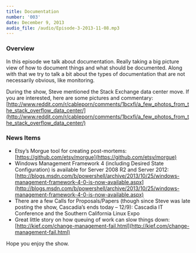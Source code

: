 ```yaml
---
title: Documentation
number: '003'
date: December 9, 2013
audio_file: /audio/Episode-3-2013-11-08.mp3
---
```

### Overview

In this episode we talk about documentation. Really taking a big picture view of how to document things and what should be documented. Along with that we try to talk a bit about the types of documentation that are not necessarily obvious, like monitoring.

During the show, Steve mentioned the Stack Exchange data center move.  If you are interested, here are some pictures and commentary:  [http://www.reddit.com/r/cableporn/comments/1bcxfi/a_few_photos_from_the_stack_overflow_data_center/](http://www.reddit.com/r/cableporn/comments/1bcxfi/a_few_photos_from_the_stack_overflow_data_center/)

### News Items

* Etsy’s Morgue tool for creating post-mortems: [https://github.com/etsy/morgue](https://github.com/etsy/morgue)
* Windows Management Framework 4 (including Desired State Configuration) is available for Server 2008 R2 and Server 2012: [http://blogs.msdn.com/b/powershell/archive/2013/10/25/windows-management-framework-4-0-is-now-available.aspx](http://blogs.msdn.com/b/powershell/archive/2013/10/25/windows-management-framework-4-0-is-now-available.aspx)
* There are a few Calls for Proposals/Papers (though since Steve was late posting the show, Cascadia’s ends today – 12/9): Cascadia IT Conference and the Southern California Linux Expo
* Great little story on how queuing of work can slow things down: [http://kief.com/change-management-fail.html](http://kief.com/change-management-fail.html)

Hope you enjoy the show.

